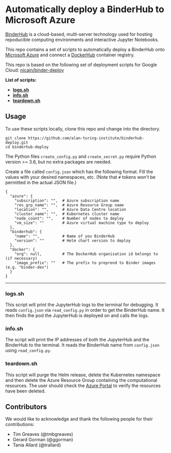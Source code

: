 # Automatically deploy a BinderHub to Microsoft Azure

[BinderHub](https://binderhub.readthedocs.io/en/latest/index.html) is a cloud-based, multi-server technology used for hosting repoducible computing environments and interactive Jupyter Notebooks.

This repo contains a set of scripts to automatically deploy a BinderHub onto [Microsoft Azure](https://azure.microsoft.com/en-gb/) and connect a [DockerHub](https://hub.docker.com/) container registry.

This repo is based on the following set of deployment scripts for Google Cloud: [nicain/binder-deploy](https://github.com/nicain/binder-deploy)

**List of scripts:**
* [**logs.sh**](#logs.sh)
* [**info.sh**](#info.sh)
* [**teardown.sh**](#teardown.sh)

## Usage

To use these scripts locally, clone this repo and change into the directory.

```
git clone https://github.com/alan-turing-institute/binderhub-deploy.git
cd binderhub-deploy
```

The Python files `create_config.py` and `create_secret.py` require Python version >= 3.6, but no extra packages are needed.

Create a file called `config.json` which has the following format.
Fill the values with your desired namespaces, etc.
(Note that `#` tokens won't be permitted in the actual JSON file.)

```
{
  "azure": {
    "subscription": "",  # Azure subscription name
    "res_grp_name": "",  # Azure Resource Group name
    "location": "",      # Azure Data Centre location
    "cluster_name": "",  # Kubernetes cluster name
    "node_count": "",    # Number of nodes to deploy
    "vm_size": ""        # Azure virtual machine type to deploy
  },
  "binderhub": {
    "name": "",          # Name of you BinderHub
    "version": ""        # Helm chart version to deploy
  },
  "docker": {
    "org": null,         # The DockerHub organisation id belongs to (if necessary)
    "image_prefix": ""   # The prefix to preprend to Binder images (e.g. "binder-dev")
  }
}
```

---

### logs.sh

This script will print the JupyterHub logs to the terminal for debugging.
It reads `config.json` via `read_config.py` in order to get the BinderHub name.
It then finds the pod the JupyterHub is deployed on and calls the logs.

### info.sh

The script will print the IP addresses of both the JupyterHub and the BinderHub to the terminal.
It reads the BinderHub name from `config.json` using `read_config.py`.

### teardown.sh

This script will purge the Helm release, delete the Kubernetes namespace and then delete the Azure Resource Group containing the computational resources.
The user should check the [Azure Portal](https://portal.azure.com/#home) to verify the resources have been deleted.

## Contributors

We would like to acknowledge and thank the following people for their contributions:

* Tim Greaves (@tmbgreaves)
* Gerard Gorman (@ggorman)
* Tania Allard (@trallard)
